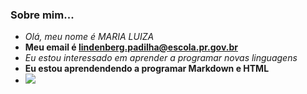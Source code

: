 ### Sobre mim...
- _Olá, meu nome é MARIA LUIZA_
- **Meu email é lindenberg.padilha@escola.pr.gov.br**
- <i>Eu estou interessado em aprender a programar novas linguagens</i>
- <b>Eu estou aprendendendo a programar Markdown e HTML</b>
- ![](https://img.shields.io/badge/Instagram-E4405f?fstyle=fot-the-badge&logo=instagram&logoColor=white)
